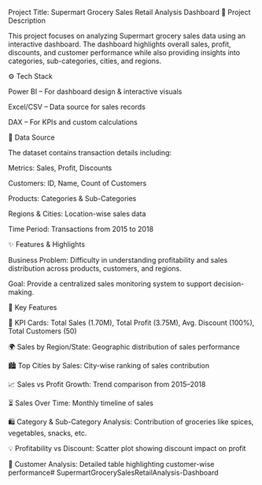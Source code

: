 Project Title: Supermart Grocery Sales Retail Analysis Dashboard
📌 Project Description

This project focuses on analyzing Supermart grocery sales data using an interactive dashboard. The dashboard highlights overall sales, profit, discounts, and customer performance while also providing insights into categories, sub-categories, cities, and regions.

⚙️ Tech Stack

Power BI – For dashboard design & interactive visuals

Excel/CSV – Data source for sales records

DAX – For KPIs and custom calculations

📂 Data Source

The dataset contains transaction details including:

Metrics: Sales, Profit, Discounts

Customers: ID, Name, Count of Customers

Products: Categories & Sub-Categories

Regions & Cities: Location-wise sales data

Time Period: Transactions from 2015 to 2018

✨ Features & Highlights

Business Problem: Difficulty in understanding profitability and sales distribution across products, customers, and regions.

Goal: Provide a centralized sales monitoring system to support decision-making.

🔑 Key Features

📌 KPI Cards: Total Sales (1.70M), Total Profit (3.75M), Avg. Discount (100%), Total Customers (50)

🌍 Sales by Region/State: Geographic distribution of sales performance

🏙 Top Cities by Sales: City-wise ranking of sales contribution

📈 Sales vs Profit Growth: Trend comparison from 2015–2018

⏳ Sales Over Time: Monthly timeline of sales

🛍 Category & Sub-Category Analysis: Contribution of groceries like spices, vegetables, snacks, etc.

💡 Profitability vs Discount: Scatter plot showing discount impact on profit

👥 Customer Analysis: Detailed table highlighting customer-wise performance# SupermartGrocerySalesRetailAnalysis-Dashboard

